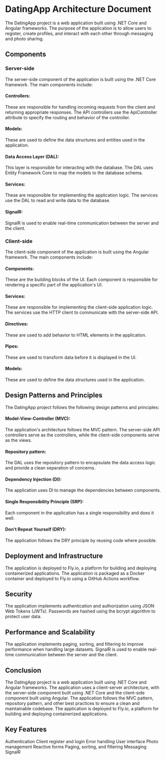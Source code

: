 # DatingApp Architecture Document
The DatingApp project is a web application built using .NET Core and Angular frameworks.
The purpose of the application is to allow users to register, create profiles, and interact with each other through messaging and photo sharing.

## Components
### Server-side
The server-side component of the application is built using the .NET Core framework. The main components include:

#### Controllers:
These are responsible for handling incoming requests from the client and returning appropriate responses. The API controllers use the ApiController attribute to specify the routing and behavior of the controller.

#### Models:
These are used to define the data structures and entities used in the application.

#### Data Access Layer (DAL):
This layer is responsible for interacting with the database. The DAL uses Entity Framework Core to map the models to the database schema.

#### Services:
These are responsible for implementing the application logic. The services use the DAL to read and write data to the database.

#### SignalR:
SignalR is used to enable real-time communication between the server and the client.

### Client-side
The client-side component of the application is built using the Angular framework. The main components include:

#### Components:
These are the building blocks of the UI. Each component is responsible for rendering a specific part of the application's UI.

#### Services:
These are responsible for implementing the client-side application logic. The services use the HTTP client to communicate with the server-side API.

#### Directives:
These are used to add behavior to HTML elements in the application.

#### Pipes:
These are used to transform data before it is displayed in the UI.

#### Models:
These are used to define the data structures used in the application.

## Design Patterns and Principles
The DatingApp project follows the following design patterns and principles:

#### Model-View-Controller (MVC):
The application's architecture follows the MVC pattern. The server-side API controllers serve as the controllers, while the client-side components serve as the views.

#### Repository pattern:
The DAL uses the repository pattern to encapsulate the data access logic and provide a clean separation of concerns.

#### Dependency Injection (DI):
The application uses DI to manage the dependencies between components.

#### Single Responsibility Principle (SRP):
Each component in the application has a single responsibility and does it well.

#### Don't Repeat Yourself (DRY):
The application follows the DRY principle by reusing code where possible.

## Deployment and Infrastructure
The application is deployed to Fly.io, a platform for building and deploying containerized applications. The application is packaged as a Docker container and deployed to Fly.io using a GitHub Actions workflow.

## Security
The application implements authentication and authorization using JSON Web Tokens (JWTs). Passwords are hashed using the bcrypt algorithm to protect user data.

## Performance and Scalability
The application implements paging, sorting, and filtering to improve performance when handling large datasets. SignalR is used to enable real-time communication between the server and the client.

## Conclusion
The DatingApp project is a web application built using .NET Core and Angular frameworks. The application uses a client-server architecture, with the server-side component built using .NET Core and the client-side component built using Angular. The application follows the MVC pattern, repository pattern, and other best practices to ensure a clean and maintainable codebase. The application is deployed to Fly.io, a platform for building and deploying containerized applications.

## Key Features
Authentication
Client register and login
Error handling
User interface
Photo management
Reactive forms
Paging, sorting, and filtering
Messaging
SignalR
